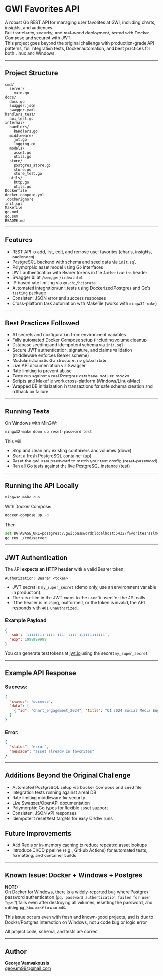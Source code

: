 # GWI Favorites API

A robust Go REST API for managing user favorites at GWI, including charts, insights, and audiences.  
Built for clarity, security, and real-world deployment, tested with Docker Compose and secured with JWT.  
This project goes beyond the original challenge with production-grade API patterns, full integration tests, Docker automation, and best practices for both Linux and Windows.

---

## Project Structure

```
cmd/
  server/              
    main.go
docs/
  docs.go
  swagger.json
  swagger.yaml
handlers_test/
  api_test.go           
internal/
  handlers/
    handlers.go
  middleware/
    jwt.go
    logging.go
  models/
    asset.go
    utils.go
  store/
    postgres_store.go
    store.go
    store_test.go
  utils/
    http.go
    utils.go
Dockerfile
docker-compose.yml
.dockerignore
init.sql
Makefile
go.mod
go.sum
README.md
```

---

## Features

- REST API to add, list, edit, and remove user favorites (charts, insights, audiences)
- PostgreSQL backend with schema and seed data via `init.sql`
- Polymorphic asset model using Go interfaces
- JWT authentication with Bearer tokens in the `Authorization` header
- Swagger UI at `/swagger/index.html`
- IP-based rate limiting via `go-chi/httprate`
- Automated integration/unit tests using Dockerized Postgres and Go's `testing` package
- Consistent JSON error and success responses
- Cross-platform task automation with Makefile (works with `mingw32-make`)

---

## Best Practices Followed

- All secrets and configuration from environment variables
- Fully automated Docker Compose setup (including volume cleanup)
- Database seeding and idempotent schema via `init.sql`
- Secure JWT authentication, signature, and claims validation (middleware enforces Bearer scheme)
- Modular/idiomatic Go structure, no global state
- Live API documentation via Swagger
- Rate limiting to prevent abuse
- Tests run against a real Postgres database, not just mocks
- Scripts and Makefile work cross-platform (Windows/Linux/Mac)
- Wrapped DB initialization in transactions for safe schema creation and rollback on failure

---

## Running Tests

On Windows with MinGW:

```bash
mingw32-make down up reset-password test
```
This will:

- Stop and clean any existing containers and volumes (down)
- Start a fresh PostgreSQL container (up)
- Reset the gwi user password to match your test config (reset-password)
- Run all Go tests against the live PostgreSQL instance (test)

---

## Running the API Locally

```bash
mingw32-make run
```

With Docker Compose:

```bash
docker-compose up -d
```

Then:

```bash
set DATABASE_URL=postgres://gwi:password@localhost:5432/favorites?sslmode=disable
go run ./cmd/server
```

---

## JWT Authentication

The API **expects an HTTP header** with a valid Bearer token:

```
Authorization: Bearer <token>
```

- JWT secret is `my_super_secret` (demo only, use an environment variable in production).
- The `sub` claim in the JWT maps to the `userID` used for the API calls.
- If the header is missing, malformed, or the token is invalid, the API responds with `401 Unauthorized`.

### Example Payload

```json
{
  "sub": "11111111-1111-1111-1111-111111111111",
  "exp": 1999999999
}
```

You can generate test tokens at [jwt.io](https://jwt.io) using the secret `my_super_secret`.

---

## Example API Response

### Success:

```json
{
  "status": "success",
  "data": [
    { "id": "chart_engagement_2024", "title": "Q1 2024 Social Media Engagement", "type": "chart" }
  ]
}
```

### Error:

```json
{
  "status": "error",
  "message": "asset already in favorites"
}
```

---

## Additions Beyond the Original Challenge

- Automated PostgreSQL setup via Docker Compose and seed file  
- Integration tests running against a real DB  
- Rate limiting middleware for security  
- Live Swagger/OpenAPI documentation  
- Polymorphic Go types for flexible asset support  
- Consistent JSON API responses  
- Idempotent reset/test targets for easy CI/dev runs

## Future Improvements

- Add Redis or in-memory caching to reduce repeated asset lookups
- Introduce CI/CD pipeline (e.g., GitHub Actions) for automated tests, formatting, and container builds

---

## Known Issue: Docker + Windows + Postgres
**NOTE:**  
On Docker for Windows, there is a widely-reported bug where Postgres password authentication (`pq: password authentication failed for user "gwi"`) fails even after destroying all volumes, resetting the password, and editing `pg_hba.conf` to use `md5`.  

This issue occurs even with fresh and known-good projects, and is due to Docker/Postgres interaction on Windows, not a code bug or logic error.

All project code, schema, and tests are correct.  

---

## Author

**George Vamvakousis**  
[geovam99@gmail.com](mailto:geovam99@gmail.com)

